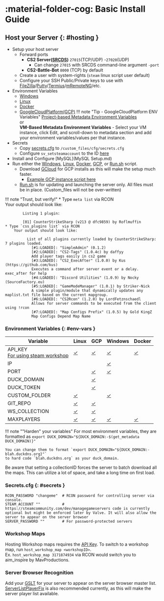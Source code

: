 # :material-folder-cog: Basic Install Guide

## Host your Server {: #hosting }
* Setup your host server
    - Forward ports 
        - **CS2 Server([SRCDS](https://developer.valvesoftware.com/wiki/Source_Dedicated_Server#Connectivity))** `27015`(TCP/UDP) -`27020`(UDP)
            - Can change `27015` with SRCDS command-line argument `-port`
        - **CS2-Battle-Bot** `8000` (TCP) by default
    - Create a user with system-rights (`steam` linux script user default)
    - Configure your SSH Public/Private keys to use with [FileZilla](https://filezilla-project.org/download.php?type=client)/[Putty](https://www.chiark.greenend.org.uk/~sgtatham/putty/latest.html)/[Termius](https://termius.com/download/)/[mRemoteNG](https://mremoteng.org/download)/etc.
* Environment Variables
    - [Windows](https://github.com/mavproductions/cs2-modded-server/blob/master/win.ini)
    - [Linux](https://github.com/mavproductions/cs2-modded-server/blob/c8a60bb4728eb5997ece1588fde8e2a5d7cd19d9/install.sh#L7) 
    - [Docker](https://github.com/mavproductions/cs2-modded-server/blob/master/Dockerfile) 
    - [GoogleCloudPlatform(GCP)](https://github.com/mavproductions/cs2-modded-server/blob/c8a60bb4728eb5997ece1588fde8e2a5d7cd19d9/gcp.sh#L40)
    !!! note "Tip - GoogleCloudPlatform ENV Variables"
        [Project-based Metadata Environment Variables](https://console.cloud.google.com/compute/metadata)<br>
        or<br>
        **VM-Based Metadata Environment Variables** - Select your VM instance, click Edit, and scroll-down to metadata section and add your environment variables/values per that instance.
* Secrets
    - Copy [secrets.cfg](https://github.com/mavproductions/cs2-modded-server/blob/master/game/csgo/cfg/secrets.cfg) to `/custom_files/cfg/secrets.cfg`
    - Configure `sv_setsteamaccount` to the ID [here](https://steamcommunity.com/dev/managegameservers)
* Install and Configure [MySQL](MySQL Setup.md)
* Run either the [Windows](https://github.com/mavproductions/cs2-modded-server/blob/master/win.bat), [Linux](https://github.com/mavproductions/cs2-modded-server/blob/master/install.sh), [Docker](https://github.com/mavproductions/cs2-modded-server/blob/master/Dockerfile), [GCP](https://github.com/mavproductions/cs2-modded-server/blob/master/gcp.sh), or [Run.sh](https://github.com/mavproductions/cs2-modded-server/blob/master/run.sh) script.
    - Download [GCloud](https://cloud.google.com/sdk/docs/install) for GCP installs as this will make the setup much faster.
        - [Example GCP instance script here](gcpscript.md)
    - [Run.sh](https://github.com/mavproductions/cs2-modded-server/blob/master/run.sh) is for updating and launching the server only. All files must be in place. (Custom_files will not be over-written)

!!! note "Trust, but verify!"
    * Type `meta list` via RCON         
        Your output should look like:

            Listing 1 plugin:
            
            [01] CounterStrikeSharp (v213 @ dfc9859) by Roflmuffin
    * Type `css_plugins list` via RCON         
        Your output should look like:

              List of all plugins currently loaded by CounterStrikeSharp: 7 plugins loaded.
                [#1:LOADED]: "SimpleAdmin" (0.1.2)
                [#2:LOADED]: "CS2-Tags" (1.0.4c) by daffyy
                Add player tags easily in cs2 game
                [#3:LOADED]: "CS2_ExecAfter" (1.0.0) by Kus (https://github.com/kus)
                Executes a command after server event or a delay. exec_after for help
                [#4:LOADED]: "Discord Utilities" (1.0.9) by Nocky (SourceFactory.eu)
                [#5:LOADED]: "GameModeManager" (1.0.1) by Striker-Nick
                A simple plugin/module that dynamically updates any maplist.txt file based on the current mapgroup.
                [#6:LOADED]: "CS2Rcon" (1.2.0) by LordFetznschaedl
                Allows for server commands to be executed from the client using !rcon
                [#7:LOADED]: "Map Configs Prefix" (1.0.5) by Gold KingZ
                Map Configs Depend Map Name

### Environment Variables {: #env-vars }

Variable | Linux | GCP | Windows | Docker
--- | --- | --- | --- | ---
API_KEY <br>[For using steam workshop](http://steamcommunity.com/dev/apikey) | [✓](https://github.com/mavproductions/cs2-modded-server/blob/7e26e47bc7561888e6b9fa6bfb8515495bb9a518/start.sh#L36) | [✓](https://github.com/mavproductions/cs2-modded-server/blob/7e26e47bc7561888e6b9fa6bfb8515495bb9a518/gcp.sh#L41) | [✓](https://github.com/mavproductions/cs2-modded-server/blob/7e26e47bc7561888e6b9fa6bfb8515495bb9a518/win.ini#L8) | [✓](https://github.com/mavproductions/cs2-modded-server/blob/7e26e47bc7561888e6b9fa6bfb8515495bb9a518/.env#L3)
IP | | | [✓](https://github.com/mavproductions/cs2-modded-server/blob/7e26e47bc7561888e6b9fa6bfb8515495bb9a518/win.ini#L1) | |
PORT | | [✓](https://github.com/mavproductions/cs2-modded-server/blob/7e26e47bc7561888e6b9fa6bfb8515495bb9a518/gcp.sh#L47) | [✓](https://github.com/mavproductions/cs2-modded-server/blob/7e26e47bc7561888e6b9fa6bfb8515495bb9a518/win.ini#L6)| |
DUCK_DOMAIN | | [✓](https://github.com/mavproductions/cs2-modded-server/blob/7e26e47bc7561888e6b9fa6bfb8515495bb9a518/gcp.sh#L50) | | 
DUCK_TOKEN | | [✓](https://github.com/mavproductions/cs2-modded-server/blob/7e26e47bc7561888e6b9fa6bfb8515495bb9a518/gcp.sh#L51) | | 
CUSTOM_FOLDER | [✓](https://github.com/mavproductions/cs2-modded-server/blob/7e26e47bc7561888e6b9fa6bfb8515495bb9a518/start.sh#L72) | | [✓](https://github.com/mavproductions/cs2-modded-server/blob/7e26e47bc7561888e6b9fa6bfb8515495bb9a518/win.ini#L3) | 
GIT_REPO | [✓](https://github.com/mavproductions/cs2-modded-server/blob/7e26e47bc7561888e6b9fa6bfb8515495bb9a518/install.sh#L8) | [✓](https://github.com/mavproductions/cs2-modded-server/blob/7e26e47bc7561888e6b9fa6bfb8515495bb9a518/gcp.sh#L43) | | 
WS_COLLECTION | [✓](https://github.com/mavproductions/cs2-modded-server/blob/7e26e47bc7561888e6b9fa6bfb8515495bb9a518/install.sh#L10) | [✓](https://github.com/mavproductions/cs2-modded-server/blob/7e26e47bc7561888e6b9fa6bfb8515495bb9a518/gcp.sh#L45) | | | 
MAXPLAYERS |[✓](https://github.com/mavproductions/cs2-modded-server/blob/7e26e47bc7561888e6b9fa6bfb8515495bb9a518/start.sh#L44) | [✓](https://github.com/mavproductions/cs2-modded-server/blob/7e26e47bc7561888e6b9fa6bfb8515495bb9a518/gcp.sh#L49) | [✓](https://github.com/mavproductions/cs2-modded-server/blob/7e26e47bc7561888e6b9fa6bfb8515495bb9a518/win.ini#L5) | [✓](https://github.com/mavproductions/cs2-modded-server/blob/7e26e47bc7561888e6b9fa6bfb8515495bb9a518/.env#L2) |

!!! note ""Harden" your variables"
    For most environment variables, they are formatted as `export DUCK_DOMAIN="${DUCK_DOMAIN:-$(get_metadata DUCK_DOMAIN)}"`

    You can change them to format `export DUCK_DOMAIN="${DUCK_DOMAIN:-blah.duckdns.org}"` 
    to hard code `blah.duckdns.org` as your duck_domain.

Be aware that setting a collectionID forces the server to batch download all the maps. This can utilize a lot of space, and take a long time on first load.

### Secrets.cfg {: #secrets }
    RCON_PASSWORD "changeme"  # RCON password for controlling server via console.
    STEAM_ACCOUNT ""          # https://steamcommunity.com/dev/managegameservers code is currently optional but might be enforced later by Valve. It will also allow the server to appear on the server browser
    SERVER_PASSWORD ""        # For password-protected servers
    

### Workshop Maps
Hosting Workshop maps requires the [API Key](http://steamcommunity.com/dev/apikey). To switch to a workshop map, run `host_workshop_map <workshopID>`.       
Ex. `host_workshop_map 3171874934` via RCON would switch you to aim_inspire by MavProductions.

### Server Browser Recognition
Add your [GSLT](https://steamcommunity.com/dev/managegameservers) for your server to appear on the server browser master list. [ServerListPlayerFix](https://github.com/Source2ZE/ServerListPlayersFix) is also recommended currently, as this will make the server player list available.